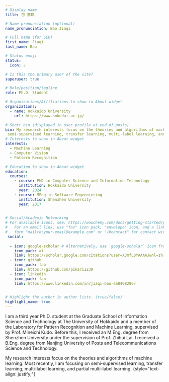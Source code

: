 ```yaml
---
# Display name
title: 包 嘉琪

# Name pronunciation (optional)
name_pronunciation: Bao Jiaqi 

# Full name (for SEO)
first_name: Jiaqi
last_name: Bao

# Status emoji
status:
  icon: ☕️

# Is this the primary user of the site?
superuser: true

# Role/position/tagline
role: Ph.D. Student

# Organizations/Affiliations to show in About widget
organizations:
  - name: Hokkaido University
    url: https://www.hokudai.ac.jp/

# Short bio (displayed in user profile at end of posts)
bio: My research interests focus on the theories and algorithms of machine learning. Most recently, I am focusing on
 semi-supervised learning, transfer learning, multi-label learning, and partial multi-label learning.
# Interests to show in About widget
interests:
  - Machine Learning
  - Computer Vision
  - Pattern Recognition

# Education to show in About widget
education:
  courses:
    - course: PhD in Computer Science and Information Technology 
      institution: Hokkaido University
      year: 2024
    - course: MEng in Software Engeeniering
      institution: Shenzhen University
      year: 2017
   

# Social/Academic Networking
# For available icons, see: https://wowchemy.com/docs/getting-started/page-builder/#icons
#   For an email link, use "fas" icon pack, "envelope" icon, and a link in the
#   form "mailto:your-email@example.com" or "/#contact" for contact widget.
 social:
  
  - icon: google-scholar # Alternatively, use `google-scholar` icon from `ai` icon pack
    icon_pack: ai
    link: https://scholar.google.com/citations?user=X3mfL0YAAAAJ&hl=zh-CN
  - icon: github
    icon_pack: fab
    link: https://github.com/pikari1230
  - icon: linkedin
    icon_pack: fab
    link: https://www.linkedin.com/in/jiaqi-bao-aa0408296/
 

# Highlight the author in author lists. (true/false)
highlight_name: true
---
```

I am a third year Ph.D. student at the Graduate School of Information Science and Technology at The University of Hokkaido and a member of the Laboratory for Pattern Recognition and Machine Learning, supervised by Prof. Mineichi Kudo. Before this, I received an M.Eng. degree from Shenzhen University under the supervision of Prof. Zhihui Lai. I received a B.Eng. degree from Nanjing University of Posts and Telecommunications Science and Technology. 

My research interests focus on the theories and algorithms of machine learning. Most recently, I am focusing on semi-supervised learning, transfer learning, multi-label learning, and partial multi-label learning.
{style="text-align: justify;"}
